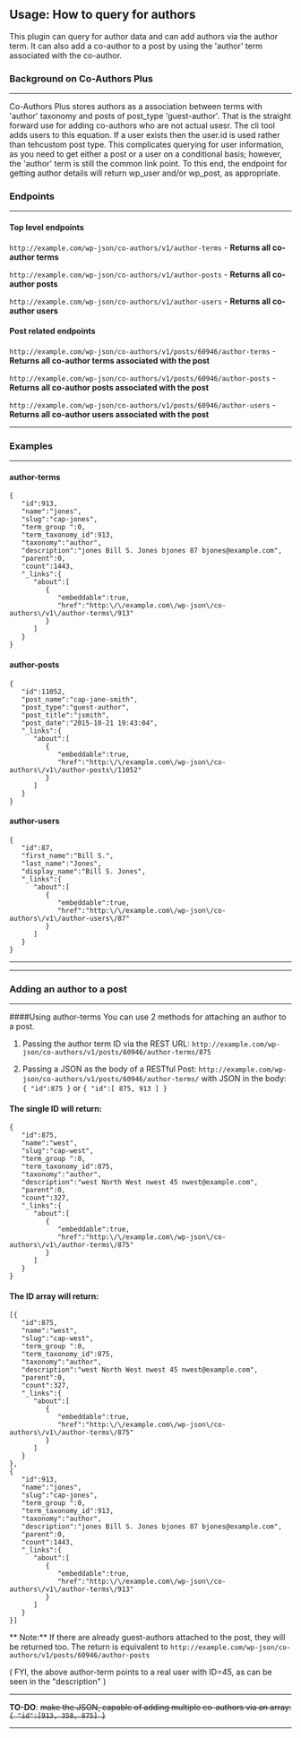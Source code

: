 ## Usage: How to query for authors

This plugin can query for author data and can add authors via the author term. 
It can also add a co-author to a post by using the 'author' term associated with the co-author.

### Background on Co-Authors Plus
---
Co-Authors Plus stores authors as a association between terms with 'author' taxonomy and posts of post_type 'guest-author'.
That is the straight forward use for adding co-authors who are not actual usesr.
The cli tool adds users to this equation. If a user exists then the user.id is used rather than tehcustom post type. This complicates querying for user information, as you need to get either a post or a user on a conditional basis; however, the 'author' term is still the common link point. To this end, the endpoint for getting author details will return wp_user and/or wp_post, as appropriate.

### Endpoints
---
#### Top level endpoints
`http://example.com/wp-json/co-authors/v1/author-terms` - **Returns all co-author terms**

`http://example.com/wp-json/co-authors/v1/author-posts` - **Returns all co-author posts**

`http://example.com/wp-json/co-authors/v1/author-users` - **Returns all co-author users**

#### Post related endpoints
`http://example.com/wp-json/co-authors/v1/posts/60946/author-terms` - **Returns all co-author terms associated with the post**

`http://example.com/wp-json/co-authors/v1/posts/60946/author-posts` - **Returns all co-author posts associated with the post**

`http://example.com/wp-json/co-authors/v1/posts/60946/author-users` - **Returns all co-author users associated with the post**

___

### Examples
---
#### author-terms
```
{
   "id":913,
   "name":"jones",
   "slug":"cap-jones",
   "term_group ":0,
   "term_taxonomy_id":913,
   "taxonomy":"author",
   "description":"jones Bill S. Jones bjones 87 bjones@example.com",
   "parent":0,
   "count":1443,
   "_links":{
      "about":[
         {
            "embeddable":true,
            "href":"http:\/\/example.com\/wp-json\/co-authors\/v1\/author-terms\/913"
         }
      ]
   }
}
```

#### author-posts
```
{
   "id":11052,
   "post_name":"cap-jane-smith",
   "post_type":"guest-author",
   "post_title":"jsmith",
   "post_date":"2015-10-21 19:43:04",
   "_links":{
      "about":[
         {
            "embeddable":true,
            "href":"http:\/\/example.com\/wp-json\/co-authors\/v1\/author-posts\/11052"
         }
      ]
   }
}
```

#### author-users
```
{
   "id":87,
   "first_name":"Bill S.",
   "last_name":"Jones",
   "display_name":"Bill S. Jones",
   "_links":{
      "about":[
         {
            "embeddable":true,
            "href":"http:\/\/example.com\/wp-json\/co-authors\/v1\/author-users\/87"
         }
      ]
   }
}
```

___


---
### Adding an author to a post
---
####Using author-terms
You can use 2 methods for attaching an author to a post.

1. Passing the author term ID via the REST URL:
`http://example.com/wp-json/co-authors/v1/posts/60946/author-terms/875`

2. Passing a JSON as the body of a RESTful Post:
`http://example.com/wp-json/co-authors/v1/posts/60946/author-terms/` with JSON in the body:
`{ "id":875 }` or `{ "id":[ 875, 913 ] }`

#### The single ID will return:
```
{
   "id":875,
   "name":"west",
   "slug":"cap-west",
   "term_group ":0,
   "term_taxonomy_id":875,
   "taxonomy":"author",
   "description":"west North West nwest 45 nwest@example.com",
   "parent":0,
   "count":327,
   "_links":{
      "about":[
         {
            "embeddable":true,
            "href":"http:\/\/example.com\/wp-json\/co-authors\/v1\/author-terms\/875"
         }
      ]
   }
}
```
#### The ID array  will return:
```
[{
   "id":875,
   "name":"west",
   "slug":"cap-west",
   "term_group ":0,
   "term_taxonomy_id":875,
   "taxonomy":"author",
   "description":"west North West nwest 45 nwest@example.com",
   "parent":0,
   "count":327,
   "_links":{
      "about":[
         {
            "embeddable":true,
            "href":"http:\/\/example.com\/wp-json\/co-authors\/v1\/author-terms\/875"
         }
      ]
   }
},
{
   "id":913,
   "name":"jones",
   "slug":"cap-jones",
   "term_group ":0,
   "term_taxonomy_id":913,
   "taxonomy":"author",
   "description":"jones Bill S. Jones bjones 87 bjones@example.com",
   "parent":0,
   "count":1443,
   "_links":{
      "about":[
         {
            "embeddable":true,
            "href":"http:\/\/example.com\/wp-json\/co-authors\/v1\/author-terms\/913"
         }
      ]
   }
}]
```
** Note:** If there are already guest-authors attached to the post, they will be returned too.
The return is equivalent to `http://example.com/wp-json/co-authors/v1/posts/60946/author-posts`


( FYI, the above author-term points to a real user with ID=45, as can be seen in the "description" )
___


**TO-DO**: ~~make the JSON, capable of adding multiple co-authors via an array: ```{ "id":[913, 358, 875] }```~~


___

